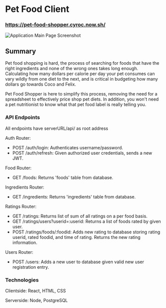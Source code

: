 # Pet Food Client

### https://pet-food-shopper.cyroc.now.sh/

![Application Main Page Screenshot](https://i.imgur.com/nS89PmU.png)

## Summary

Pet food shopping is hard, the process of searching for foods that
have the right ingredients and none of the wrong ones takes long
enough. Calculating how many dollars per calorie per day your pet
consumes can vary wildly from one diet to the next, and is critical
in budgeting how many dollars go towards Coco and Felix.

Pet Food Shopper is here to simplify this process, removing the need
for a spreadsheet to effectively price shop pet diets. In addition,
you won't need a pet nutritionist to know what that pet food label
is really telling you.

### API Endpoints

All endpoints have serverURL/api/ as root address

Auth Router:

- POST /auth/login: Authenticates username/password.
- POST /auth/refresh: Given authorized user credentials, sends a new JWT.

Food Router:

- GET /foods: Returns 'foods' table from database.

Ingredients Router:

- GET /ingredients: Returns 'ingredients' table from database.

Ratings Router:

- GET /ratings: Returns list of sum of all ratings on a per food basis.
- GET /ratings/users?userid=:userid: Returns a list of foods rated by given user.
- POST /ratings/foods/:foodid: Adds new rating to database storing rating userid, rated foodid, and time of rating. Returns the new rating information.

Users Router:

- POST /users: Adds a new user to database given valid new user registration entry.

### Technologies

Clientside:
React, HTML, CSS

Serverside:
Node, PostgreSQL

